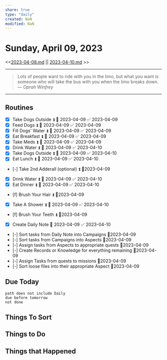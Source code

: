```yaml
---
share: true
type: "daily"
created: NaN 
modified: NaN
---
```

# Sunday, April 09, 2023
<<[2023-04-08.md](./2023-04-08.md) || [2023-04-10.md](./2023-04-10.md) >>

---

> Lots of people want to ride with you in the limo, but what you want is someone who will take the bus with you when the limo breaks down.
> — <cite>Oprah Winfrey</cite>

---

## Routines
- [x] Take Dogs Outside ⏫ 📅 2023-04-09 ✅ 2023-04-09
- [x] Feed Dogs ⏫ 📅 2023-04-09 ✅ 2023-04-09
- [x] Fill Dogs' Water ⏫ 📅 2023-04-09 ✅ 2023-04-09
- [x] Eat Breakfast ⏫ 📅 2023-04-09 ✅ 2023-04-09
- [x] Take Meds ⏫ 📅 2023-04-09 ✅ 2023-04-09
- [x] Drink Water ⏫ 📅 2023-04-09 ✅ 2023-04-10
- [x] Take Dogs Outside ⏫ 📅 2023-04-09 ✅ 2023-04-10
- [x] Eat Lunch ⏫ 📅 2023-04-09 ✅ 2023-04-10
- [-] Take 2nd Adderall (optional) ⏫  📆2023-04-09
- [x] Drink Water ⏫ 📅 2023-04-09 ✅ 2023-04-10
- [x] Eat Dinner ⏫ 📅 2023-04-09 ✅ 2023-04-10
- [f] Brush Your Hair ⏫  📆2023-04-09
- [x] Take A Shower ⏫ 📅 2023-04-09 ✅ 2023-04-10
- [f] Brush Your Teeth ⏫  📆2023-04-09
- [x] Create Daily Note 📅 2023-04-09 ✅ 2023-04-10
- [-] Sort tasks from Daily Note into Campaigns 📆2023-04-09
- [-] Sort tasks from Campaigns into Aspects 📆2023-04-09
- [-] Assign tasks from Aspects to appropriate quests 📆2023-04-09
- [-] Create Records or Knowledge for everything remaining 📆2023-04-09
- [-] Assign Tasks from quests to missions 📆2023-04-09
- [-] Sort loose files into their appropriate Aspect 📆2023-04-09

## Due Today
```tasks
path does not include Daily
due before tomorrow
not done
```
## Things To Sort





## Things to Do


## Things that Happened
